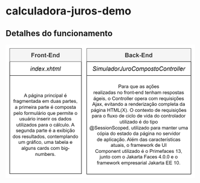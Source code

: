 # calculadora-juros-demo


## Detalhes do funcionamento

![figure-1](/docs/imgs/figure-1.png "Figure-1")